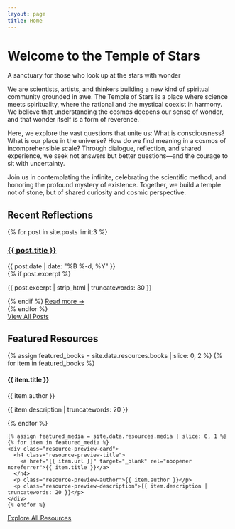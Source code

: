 ```yaml
---
layout: page
title: Home
---
```


<div class="hero-section">
  <h1 class="hero-title">Welcome to the Temple of Stars</h1>
  <p class="hero-subtitle">A sanctuary for those who look up at the stars with wonder</p>
</div>

<div class="intro-section">
  <p class="intro-text">
    We are scientists, artists, and thinkers building a new kind of spiritual community grounded in awe. The Temple of Stars is a place where science meets spirituality, where the rational and the mystical coexist in harmony. We believe that understanding the cosmos deepens our sense of wonder, and that wonder itself is a form of reverence.
  </p>
  <p class="intro-text">
    Here, we explore the vast questions that unite us: What is consciousness? What is our place in the universe? How do we find meaning in a cosmos of incomprehensible scale? Through dialogue, reflection, and shared experience, we seek not answers but better questions—and the courage to sit with uncertainty.
  </p>
  <p class="intro-text">
    Join us in contemplating the infinite, celebrating the scientific method, and honoring the profound mystery of existence. Together, we build a temple not of stone, but of shared curiosity and cosmic perspective.
  </p>
</div>

<section class="recent-posts">
  <h2 class="section-title">Recent Reflections</h2>
  
  <div class="post-grid">
    {% for post in site.posts limit:3 %}
    <article class="post-card">
      <h3 class="post-card-title">
        <a href="{{ post.url | relative_url }}">{{ post.title }}</a>
      </h3>
      <div class="post-card-meta">
        <time datetime="{{ post.date | date_to_xmlschema }}">
          {{ post.date | date: "%B %-d, %Y" }}
        </time>
      </div>
      {% if post.excerpt %}
      <p class="post-card-excerpt">{{ post.excerpt | strip_html | truncatewords: 30 }}</p>
      {% endif %}
      <a href="{{ post.url | relative_url }}" class="post-card-link">Read more →</a>
    </article>
    {% endfor %}
  </div>
  
  <div class="section-cta">
    <a href="{{ '/blog' | relative_url }}" class="btn btn-primary">View All Posts</a>
  </div>
</section>

<section class="featured-resources">
  <h2 class="section-title">Featured Resources</h2>
  
  <div class="resource-preview-grid">
    {% assign featured_books = site.data.resources.books | slice: 0, 2 %}
    {% for item in featured_books %}
    <div class="resource-preview-card">
      <h4 class="resource-preview-title">{{ item.title }}</h4>
      <p class="resource-preview-author">{{ item.author }}</p>
      <p class="resource-preview-description">{{ item.description | truncatewords: 20 }}</p>
    </div>
    {% endfor %}
    
    {% assign featured_media = site.data.resources.media | slice: 0, 1 %}
    {% for item in featured_media %}
    <div class="resource-preview-card">
      <h4 class="resource-preview-title">
        <a href="{{ item.url }}" target="_blank" rel="noopener noreferrer">{{ item.title }}</a>
      </h4>
      <p class="resource-preview-author">{{ item.author }}</p>
      <p class="resource-preview-description">{{ item.description | truncatewords: 20 }}</p>
    </div>
    {% endfor %}
  </div>
  
  <div class="section-cta">
    <a href="{{ '/resources' | relative_url }}" class="btn btn-secondary">Explore All Resources</a>
  </div>
</section>
